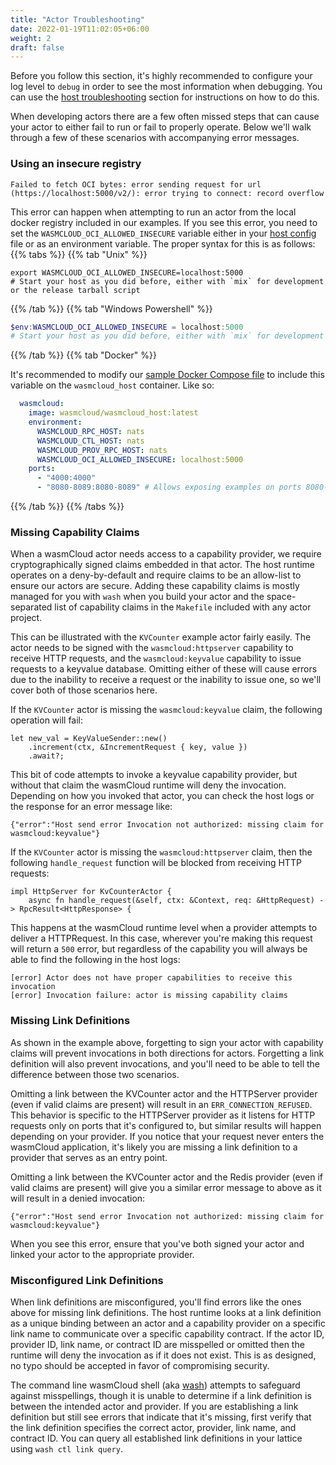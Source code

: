 ```yaml
---
title: "Actor Troubleshooting"
date: 2022-01-19T11:02:05+06:00
weight: 2
draft: false
---
```


Before you follow this section, it's highly recommended to configure your log level to `debug` in order to see the most information when debugging. You can use the [host troubleshooting](../host#changing-log-level) section for instructions on how to do this.

When developing actors there are a few often missed steps that can cause your actor to either fail to run or fail to properly operate. Below we'll walk through a few of these scenarios with accompanying error messages.

### Using an insecure registry
```console
Failed to fetch OCI bytes: error sending request for url (https://localhost:5000/v2/): error trying to connect: record overflow
```

This error can happen when attempting to run an actor from the local docker registry included in our examples. If you see this error, you need to set the `WASMCLOUD_OCI_ALLOWED_INSECURE` variable either in your [host config](../../reference/host-runtime/host_configure#supported-configuration-variables) file or as an environment variable. The proper syntax for this is as follows:
{{% tabs %}}
{{% tab "Unix" %}}

```shell
export WASMCLOUD_OCI_ALLOWED_INSECURE=localhost:5000
# Start your host as you did before, either with `mix` for development or the release tarball script
```

{{% /tab %}}
{{% tab "Windows Powershell" %}}

```powershell
$env:WASMCLOUD_OCI_ALLOWED_INSECURE = localhost:5000 
# Start your host as you did before, either with `mix` for development or the release tarball script
```

{{% /tab %}}
{{% tab "Docker" %}}

It's recommended to modify our [sample Docker Compose file](https://raw.githubusercontent.com/wasmCloud/examples/main/docker/docker-compose.yml) to include this variable on the `wasmcloud_host` container. Like so:
```yaml
  wasmcloud:
    image: wasmcloud/wasmcloud_host:latest
    environment:
      WASMCLOUD_RPC_HOST: nats
      WASMCLOUD_CTL_HOST: nats
      WASMCLOUD_PROV_RPC_HOST: nats
      WASMCLOUD_OCI_ALLOWED_INSECURE: localhost:5000
    ports:
      - "4000:4000"
      - "8080-8089:8080-8089" # Allows exposing examples on ports 8080-8089
```

{{% /tab %}}
{{% /tabs %}}

### Missing Capability Claims
When a wasmCloud actor needs access to a capability provider, we require cryptographically signed claims embedded in that actor. The host runtime operates on a deny-by-default and require claims to be an allow-list to ensure our actors are secure. Adding these capability claims is mostly managed for you with `wash` when you build your actor and the space-separated list of capability claims in the `Makefile` included with any actor project.

This can be illustrated with the `KVCounter` example actor fairly easily. The actor needs to be signed with the `wasmcloud:httpserver` capability to receive HTTP requests, and the `wasmcloud:keyvalue` capability to issue requests to a keyvalue database. Omitting either of these will cause errors due to the inability to receive a request or the inability to issue one, so we'll cover both of those scenarios here.

If the `KVCounter` actor is missing the `wasmcloud:keyvalue` claim, the following operation will fail:
```
let new_val = KeyValueSender::new()
    .increment(ctx, &IncrementRequest { key, value })
    .await?;
```
This bit of code attempts to invoke a keyvalue capability provider, but without that claim the wasmCloud runtime will deny the invocation. Depending on how you invoked that actor, you can check the host logs or the response for an error message like:
```
{"error":"Host send error Invocation not authorized: missing claim for wasmcloud:keyvalue"}
```

If the `KVCounter` actor is missing the `wasmcloud:httpserver` claim, then the following `handle_request` function will be blocked from receiving HTTP requests:
```
impl HttpServer for KvCounterActor {
    async fn handle_request(&self, ctx: &Context, req: &HttpRequest) -> RpcResult<HttpResponse> {
```
This happens at the wasmCloud runtime level when a provider attempts to deliver a HTTPRequest. In this case, wherever you're making this request will return a `500` error, but regardless of the capability you will always be able to find the following in the host logs:
```
[error] Actor does not have proper capabilities to receive this invocation
[error] Invocation failure: actor is missing capability claims
```

### Missing Link Definitions
As shown in the example above, forgetting to sign your actor with capability claims will prevent invocations in both directions for actors. Forgetting a link definition will also prevent invocations, and you'll need to be able to tell the difference between those two scenarios.

Omitting a link between the KVCounter actor and the HTTPServer provider (even if valid claims are present) will result in an `ERR_CONNECTION_REFUSED`. This behavior is specific to the HTTPServer provider as it listens for HTTP requests only on ports that it's configured to, but similar results will happen depending on your provider. If you notice that your request never enters the wasmCloud application, it's likely you are missing a link definition to a provider that serves as an entry point.

Omitting a link between the KVCounter actor and the Redis provider (even if valid claims are present) will give you a similar error message to above as it will result in a denied invocation:
```
{"error":"Host send error Invocation not authorized: missing claim for wasmcloud:keyvalue"}
```
When you see this error, ensure that you've both signed your actor and linked your actor to the appropriate provider.

### Misconfigured Link Definitions
When link definitions are misconfigured, you'll find errors like the ones above for missing link definitions. The host runtime looks at a link definition as a unique binding between an actor and a capability provider on a specific link name to communicate over a specific capability contract. If the actor ID, provider ID, link name, or contract ID are misspelled or omitted then the runtime will deny the invocation as if it does not exist. This is as designed, no typo should be accepted in favor of compromising security.

The command line wasmCloud shell (aka [wash](https://github.com/wasmCloud/wash)) attempts to safeguard against misspellings, though it is unable to determine if a link definition is between the intended actor and provider. If you are establishing a link definition but still see errors that indicate that it's missing, first verify that the link definition specifies the correct actor, provider, link name, and contract ID. You can query all established link definitions in your lattice using `wash ctl link query`.